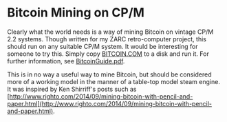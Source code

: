 # Bitcoin Mining on CP/M
Clearly what the world needs is a way of mining Bitcoin on vintage CP/M 2.2 systems. Though written for my ZARC retro-computer project, this should run on any suitable CP/M system. It would be interesting for someone to try this. Simply copy [BITCOIN.COM](BITCOIN.COM) to a disk and run it. For further information, see [BitcoinGuide.pdf](bitcoin/BitcoinGuide.pdf).

This is in no way a useful way to mine Bitcoin, but should be considered more of a working model in the manner of a table-top model steam engine. It was inspired by Ken Shirriff's posts such as [http://www.righto.com/2014/09/mining-bitcoin-with-pencil-and-paper.html](http://www.righto.com/2014/09/mining-bitcoin-with-pencil-and-paper.html).
